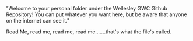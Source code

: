 "Welcome to your personal folder under the Wellesley GWC Github Repository!
You can put whatever you want here, but be aware that anyone on the internet can see it."

Read Me, read me, read me, read me.......that's what the file's called.